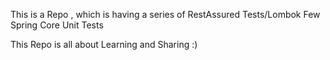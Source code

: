This is a Repo , which is having a series of RestAssured Tests/Lombok
Few Spring Core Unit Tests 

This Repo is all about Learning and Sharing :)

